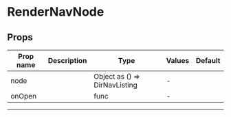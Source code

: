# RenderNavNode

## Props

| Prop name | Description | Type                             | Values | Default |
| --------- | ----------- | -------------------------------- | ------ | ------- |
| node      |             | Object as () =&gt; DirNavListing | -      |         |
| onOpen    |             | func                             | -      |         |

---
